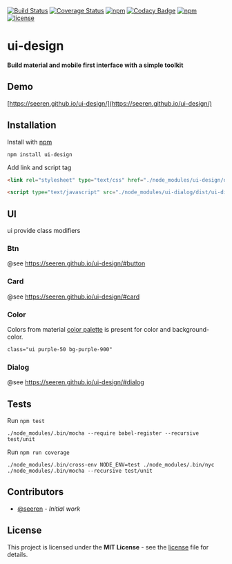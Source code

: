  [![Build Status](https://travis-ci.org/seeren/ui-design.svg?branch=master)](https://travis-ci.org/seeren/ui-design)  [![Coverage Status](https://coveralls.io/repos/github/seeren/ui-design/badge.svg?branch=master)](https://coveralls.io/github/seeren/ui-design?branch=master) [![npm](https://img.shields.io/npm/dt/ui-design.svg)](https://www.npmjs.com/package/ui-design) [![Codacy Badge](https://api.codacy.com/project/badge/Grade/e933f03e70a34c7bbd45a31f521f3b02)](https://www.codacy.com/app/seeren/ui-design?utm_source=github.com&amp;utm_medium=referral&amp;utm_content=seeren/ui-design&amp;utm_campaign=Badge_Grade) [![npm](https://img.shields.io/npm/v/ui-design.svg)](https://www.npmjs.com/package/ui-design) [![license](https://img.shields.io/badge/license-MIT-blue.svg)](LICENSE)

# ui-design
**Build material and mobile first interface with a simple toolkit**

## Demo

[https://seeren.github.io/ui-design/](https://seeren.github.io/ui-design/)


## Installation
Install with [npm](https://www.npmjs.com/package/ui-design)
```
npm install ui-design
```
Add link and script tag
```html
<link rel="stylesheet" type="text/css" href="./node_modules/ui-design/dist/ui-design.css" />
```
```html
<script type="text/javascript" src="./node_modules/ui-dialog/dist/ui-dialog.js"></script>
```

## UI
ui provide class modifiers

### Btn
 @see https://seeren.github.io/ui-design/#button

### Card
 @see https://seeren.github.io/ui-design/#card

### Color
Colors from material [color palette](https://material.io/guidelines/style/color.html#color-color-palette) is present for color and background-color.
```html
class="ui purple-50 bg-purple-900"
```

### Dialog
 @see https://seeren.github.io/ui-design/#dialog

## Tests
Run `npm test`
```
./node_modules/.bin/mocha --require babel-register --recursive test/unit
```
Run `npm run coverage`
```
./node_modules/.bin/cross-env NODE_ENV=test ./node_modules/.bin/nyc ./node_modules/.bin/mocha --recursive test/unit
```

##  Contributors
* [@seeren](https://github.com/seeren) - *Initial work*

## License
This project is licensed under the **MIT License** - see the [license](LICENSE) file for details.